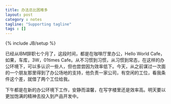 ```yaml
---
title: 办法总比困难多
layout: post
category : notes
tagline: "Supporting tagline"
tags : []
---
```



<!-- tags: poetry, diary, startup-->
{% include JB/setup %}


已经从IBM辞职七个月了，这段时间，都是在咖啡厅里办公，Hello World Cafe，如果，车库，3W，01times Cafe。从不习惯到习惯，从习惯到常态，在这样的办公环境下，可以多认识一些人，但也尝尝因为效率低下。今天，从之前谋过一次面的一个朋友那里得到了办公场地的支持，他负责一家公司，有空闲的工位，看我条件这个差，就借了两个工位给我。

下午都是在新的办公环境下工作，安静而温馨，在写字楼里还是效率高。明天要以更加饱满的精神去投入到产品开发中。